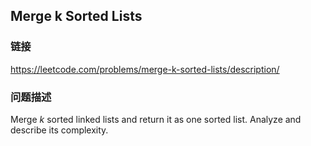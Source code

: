 ## Merge k Sorted Lists  
### 链接  
https://leetcode.com/problems/merge-k-sorted-lists/description/  
### 问题描述

Merge *k* sorted linked lists and return it as one sorted list. Analyze and describe its complexity.

